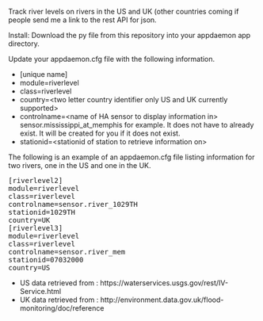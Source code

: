 Track river levels on rivers in the US and UK (other countries coming if people send me a link to the rest API for json.

Install:
  Download the py file from this repository into your appdaemon app directory.  

Update your appdaemon.cfg file with the following information.
<ul>
<li>[unique name]
<li>module=riverlevel
<li>class=riverlevel
<li>country=&LTtwo letter country identifier only US and UK currently supported&GT
<li>controlname=&LTname of HA sensor to display information in&GT sensor.mississippi_at_memphis for example.  It does not have to already exist.  It will be created for you if it does not exist.
<li>stationid=&LTstationid of station to retrieve information on&GT
</ul>
The following is an example of an appdaemon.cfg file listing information for two rivers, one in the US and one in the UK.
<pre>
[riverlevel2]
module=riverlevel
class=riverlevel
controlname=sensor.river_1029TH
stationid=1029TH
country=UK
[riverlevel3]
module=riverlevel
class=riverlevel
controlname=sensor.river_mem
stationid=07032000
country=US
</pre>
<p>
<ul>
<li>US data retrieved from : https://waterservices.usgs.gov/rest/IV-Service.html
<li>UK data retrieved from : http://environment.data.gov.uk/flood-monitoring/doc/reference
</ul>
